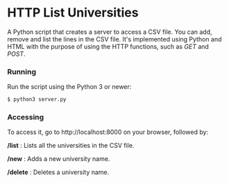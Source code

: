 # HTTP List Universities
A Python script that creates a server to access a CSV file. You can add, remove and list the lines in the CSV file. It's implemented using Python and HTML with the purpose of using the HTTP functions, such as *GET* and *POST*.

### Running
Run the script using the Python 3 or newer:

```sh
$ python3 server.py
```

### Accessing
To access it, go to http://localhost:8000 on your browser, followed by:

**/list** : Lists all the universities in the CSV file.

**/new** : Adds a new university name.

**/delete** : Deletes a university name.
